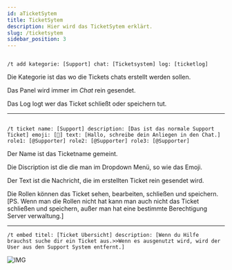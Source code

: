 ```yaml
---
id: aTicketSytem
title: TicketSytem
description: Hier wird das TicketSytem erklärt.
slug: /ticketsytem
sidebar_position: 3
---
```



```

/t add kategorie: [Support] chat: [Ticketsystem] log: [ticketlog]

```

Die Kategorie ist das wo die Tickets chats erstellt werden sollen.

Das Panel wird immer im *Chat* rein gesendet.

Das Log logt wer das Ticket schließt oder speichern tut.

________________________

```

/t ticket name: [Support] description: [Das ist das normale Support Ticket] emoji: [📃] text: [Hallo, schreibe dein Anliegen in den Chat.] role1: [@Supporter] role2: [@Supporter] role3: [@Supporter]

```

Der Name ist das Ticketname gemeint.

Die Discription ist die die man im Dropdown Menü, so wie das Emoji. 

Der Text ist die Nachricht, die im erstellten Ticket rein gesendet wird.

Die Rollen können das Ticket sehen, bearbeiten, schließen und speichern. 
[PS. Wenn man die Rollen nicht hat kann man auch nicht das Ticket schließen und speichern, außer man hat eine bestimmte Berechtigung Server verwaltung.]

________________________

```
/t embed titel: [Ticket Übersicht] description: [Wenn du Hilfe brauchst suche dir ein Ticket aus.>>Wenn es ausgenutzt wird, wird der User aus den Support System entfernt.]

```

![IMG]('/imag/Screenshot_20220315-095427_Discord-Beta.jpg') 
